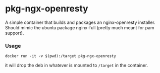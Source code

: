 # pkg-ngx-openresty

A simple container that builds and packages an nginx-openresty installer. Should mimic the ubuntu package nginx-full (pretty much meant for pam support).

### Usage

`docker run -it -v $(pwd):/target pkg-ngx-openresty`

it will drop the deb in whatever is mounted to `/target` in the container.
